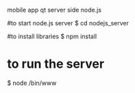 mobile app qt
server side node.js



#to start node.js server
$ cd nodejs_server

#to install libraries
$ npm install

# to run the server
$ node /bin/www
